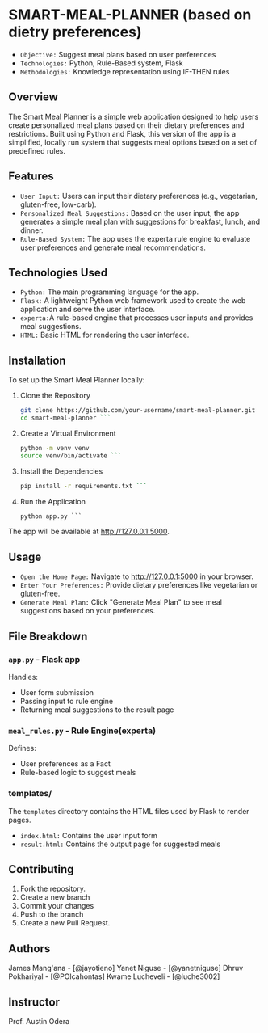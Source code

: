 # SMART-MEAL-PLANNER (based on dietry preferences)
- `Objective:` Suggest meal plans based on user preferences
- `Technologies:` Python, Rule-Based system, Flask
- `Methodologies:` Knowledge representation using IF-THEN rules

## Overview
The Smart Meal Planner is a simple web application designed to help users create personalized meal plans based on their dietary preferences and restrictions. Built using Python and Flask, this version of the app is a simplified, locally run system that suggests meal options based on a set of predefined rules.

## Features
- `User Input:` Users can input their dietary preferences (e.g., vegetarian, gluten-free, low-carb).
- `Personalized Meal Suggestions:` Based on the user input, the app generates a simple meal plan with suggestions for breakfast, lunch, and dinner.
- `Rule-Based System:` The app uses the experta rule engine to evaluate user preferences and generate meal recommendations.

## Technologies Used
- `Python:` The main programming language for the app.
- `Flask:` A lightweight Python web framework used to create the web application and serve the user interface.
- `experta:`A rule-based engine that processes user inputs and provides meal suggestions.
- `HTML:` Basic HTML for rendering the user interface.

## Installation
To set up the Smart Meal Planner locally:
1. Clone the Repository
   ``` bash
   git clone https://github.com/your-username/smart-meal-planner.git
   cd smart-meal-planner ```
2. Create a Virtual Environment
   ``` bash
   python -m venv venv
   source venv/bin/activate ```
3. Install the Dependencies
   ``` bash
   pip install -r requirements.txt ```
4. Run the Application
   ``` python
   python app.py ```
The app will be available at http://127.0.0.1:5000.

## Usage
- `Open the Home Page:` Navigate to http://127.0.0.1:5000 in your browser.
- `Enter Your Preferences:` Provide dietary preferences like vegetarian or gluten-free.
- `Generate Meal Plan:` Click "Generate Meal Plan" to see meal suggestions based on your preferences.


## File Breakdown
### `app.py` - Flask app
Handles:
- User form submission
- Passing input to rule engine
- Returning meal suggestions to the result page

### `meal_rules.py` - Rule Engine(experta)
Defines:
- User preferences as a Fact
- Rule-based logic to suggest meals

### templates/
The `templates` directory contains the HTML files used by Flask to render pages.
- `index.html:` Contains the user input form
- `result.html:` Contains the output page for suggested meals

## Contributing
1. Fork the repository.
2. Create a new branch
3. Commit your changes
4. Push to the branch
5. Create a new Pull Request.

## Authors
James Mang'ana - [@jayotieno]
Yanet Niguse - [@yanetniguse]
Dhruv Pokhariyal - [@POlcahontas]
Kwame Lucheveli - [@luche3002]

## Instructor
Prof. Austin Odera